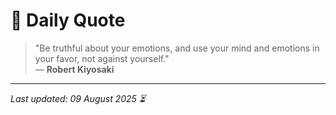 # 📜 Daily Quote

> "Be truthful about your emotions, and use your mind and emotions in your favor, not against yourself."  
> — **Robert Kiyosaki**

---

_Last updated: 09 August 2025 ⏳_
